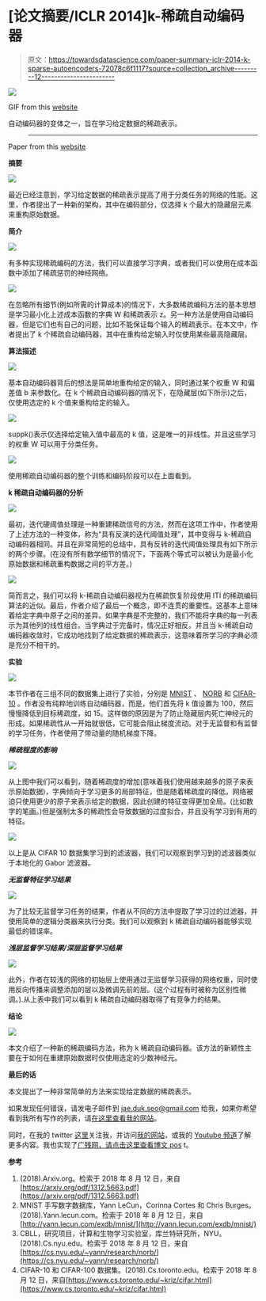 # [论文摘要/ICLR 2014]k-稀疏自动编码器

> 原文：<https://towardsdatascience.com/paper-summary-iclr-2014-k-sparse-autoencoders-72078c6f1117?source=collection_archive---------12----------------------->

![](img/befb762e0f86e1529e5cf3ff4141d3f6.png)

GIF from this [website](https://giphy.com/gifs/coding-fKsSCtWQ6MR7q)

自动编码器的变体之一，旨在学习给定数据的稀疏表示。

> ****

Paper from this [website](https://arxiv.org/pdf/1312.5663.pdf)

**摘要**

![](img/289152f78d58f0defacf76e97d8a5e24.png)

最近已经注意到，学习给定数据的稀疏表示提高了用于分类任务的网络的性能。这里，作者提出了一种新的架构，其中在编码部分，仅选择 k 个最大的隐藏层元素来重构原始数据。

**简介**

![](img/a43d5d72e7dd1190cf23d5dd8b4bde25.png)

有多种实现稀疏编码的方法，我们可以直接学习字典，或者我们可以使用在成本函数中添加了稀疏惩罚的神经网络。

![](img/a89698bd315959d168290276b76b6d28.png)

在忽略所有细节(例如所需的计算成本)的情况下，大多数稀疏编码方法的基本思想是学习最小化上述成本函数的字典 W 和稀疏表示 z。另一种方法是使用自动编码器，但是它们也有自己的问题，比如不能保证每个输入的稀疏表示。在本文中，作者提出了 k 个稀疏自动编码器，其中在重构给定输入时仅使用某些最高隐藏层。

**算法描述**

![](img/08d872949e08756d93310f6994426814.png)

基本自动编码器背后的想法是简单地重构给定的输入，同时通过某个权重 W 和偏差值 b 来参数化。在 k 个稀疏自动编码器的情况下，在隐藏层(如下所示)之后，仅使用选定的 k 个值来重构给定的输入。

![](img/ec68d46b692c12274607a3d4ea9ac049.png)

suppk()表示仅选择给定输入值中最高的 k 值，这是唯一的非线性。并且这些学习的权重 W 可以用于分类任务。

![](img/39e61b6e88460f9b717164a717648dc5.png)

使用稀疏自动编码器的整个训练和编码阶段可以在上面看到。

**k 稀疏自动编码器的分析**

![](img/a74a4e372c0a4f62d941be7ce1886291.png)

最初，迭代硬阈值处理是一种重建稀疏信号的方法，然而在这项工作中，作者使用了上述方法的一种变体，称为“具有反演的迭代阈值处理”，其中变得与 k-稀疏自动编码器相同。并且在非常简短的总结中，具有反转的迭代阈值处理具有如下所示的两个步骤。(在没有所有数学细节的情况下，下面两个等式可以被认为是最小化原始数据和稀疏重构数据之间的平方差。)

![](img/c9e757f17766ac5dd2035eb85dd3ef25.png)

简而言之，我们可以将 k-稀疏自动编码器视为在稀疏恢复阶段使用 ITI 的稀疏编码算法的近似。最后，作者介绍了最后一个概念，即不连贯的重要性。这基本上意味着给定字典中原子之间的差异。如果字典是不完整的，我们不能将字典的每一列表示为其他列的线性组合。当字典过于完备时，情况正好相反。并且当 k-稀疏自动编码器收敛时，它成功地找到了给定数据的稀疏表示，这意味着所学习的字典必须是充分不相干的。

**实验**

![](img/587e66ef9aff7a19cd9494b37e4264a4.png)

本节作者在三组不同的数据集上进行了实验，分别是 [MNIST](http://yann.lecun.com/exdb/mnist/) 、 [NORB](https://cs.nyu.edu/~yann/research/norb/) 和 [CIFAR-10](https://www.cs.toronto.edu/~kriz/cifar.html) 。作者没有纯粹地训练自动编码器，而是，他们首先将 k 值设置为 100，然后慢慢降低到目标稀疏度，如 15。这样做的原因是为了防止隐藏层内死亡神经元的形成。如果稀疏性从一开始就很低，它可能会阻止梯度流动。对于无监督和有监督的学习任务，作者使用了带动量的随机梯度下降。

***稀疏程度的影响***

![](img/cff8990108997f2bf470675ddbc53f84.png)

从上图中我们可以看到，随着稀疏度的增加(意味着我们使用越来越多的原子来表示原始数据)，字典倾向于学习更多的局部特征，但是随着稀疏度的降低，网络被迫只使用更少的原子来表示给定的数据，因此创建的特征变得更加全局。(比如数字的笔画。)但是强制太多的稀疏性会导致数据的过度拟合，并且没有学习到有用的特征。

![](img/da37692f2232d702fd6ab120ad298bee.png)

以上是从 CIFAR 10 数据集学习到的滤波器，我们可以观察到学习到的滤波器类似于本地化的 Gabor 滤波器。

***无监督特征学习结果***

![](img/7134d6fe56a04135a66bd0c6025e8698.png)

为了比较无监督学习任务的结果，作者从不同的方法中提取了学习过的过滤器，并使用简单的逻辑分类器来执行分类。我们可以观察到 k 稀疏自动编码器能够实现最低的错误率。

***浅层监督学习结果/深层监督学习结果***

![](img/6086410103436f7317ecdcd44d0d8bb8.png)

此外，作者在较浅的网络的初始层上使用通过无监督学习获得的网络权重，同时使用反向传播来调整添加的层以及微调先前的层。(这个过程有时被称为区别性微调。).从上表中我们可以看到 k 稀疏自动编码器取得了有竞争力的结果。

**结论**

![](img/d84f9117fef3a431dd9ce6a95b8bb255.png)

本文介绍了一种新的稀疏编码方法，称为 k 稀疏自动编码器。该方法的新颖性主要在于如何在重建原始数据时仅使用选定的少数神经元。

**最后的话**

本文提出了一种非常简单的方法来实现给定数据的稀疏表示。

如果发现任何错误，请发电子邮件到 jae.duk.seo@gmail.com 给我，如果你希望看到我所有写作的列表，请[在这里查看我的网站](https://jaedukseo.me/)。

同时，在我的 twitter [这里](https://twitter.com/JaeDukSeo)关注我，并访问[我的网站](https://jaedukseo.me/)，或我的 [Youtube 频道](https://www.youtube.com/c/JaeDukSeo)了解更多内容。我也实现了[广残网，请点击这里查看博文 pos](https://medium.com/@SeoJaeDuk/wide-residual-networks-with-interactive-code-5e190f8f25ec) t。

**参考**

1.  (2018).Arxiv.org。检索于 2018 年 8 月 12 日，来自[https://arxiv.org/pdf/1312.5663.pdf](https://arxiv.org/pdf/1312.5663.pdf)
2.  MNIST 手写数字数据库，Yann LeCun，Corinna Cortes 和 Chris Burges。(2018).Yann.lecun.com。检索于 2018 年 8 月 12 日，来自[http://yann.lecun.com/exdb/mnist/](http://yann.lecun.com/exdb/mnist/)
3.  CBLL，研究项目，计算和生物学习实验室，库兰特研究所，NYU。(2018).Cs.nyu.edu。检索于 2018 年 8 月 12 日，来自[https://cs.nyu.edu/~yann/research/norb/](https://cs.nyu.edu/~yann/research/norb/)
4.  CIFAR-10 和 CIFAR-100 数据集。(2018).Cs.toronto.edu。检索于 2018 年 8 月 12 日，来自[https://www.cs.toronto.edu/~kriz/cifar.html](https://www.cs.toronto.edu/~kriz/cifar.html)